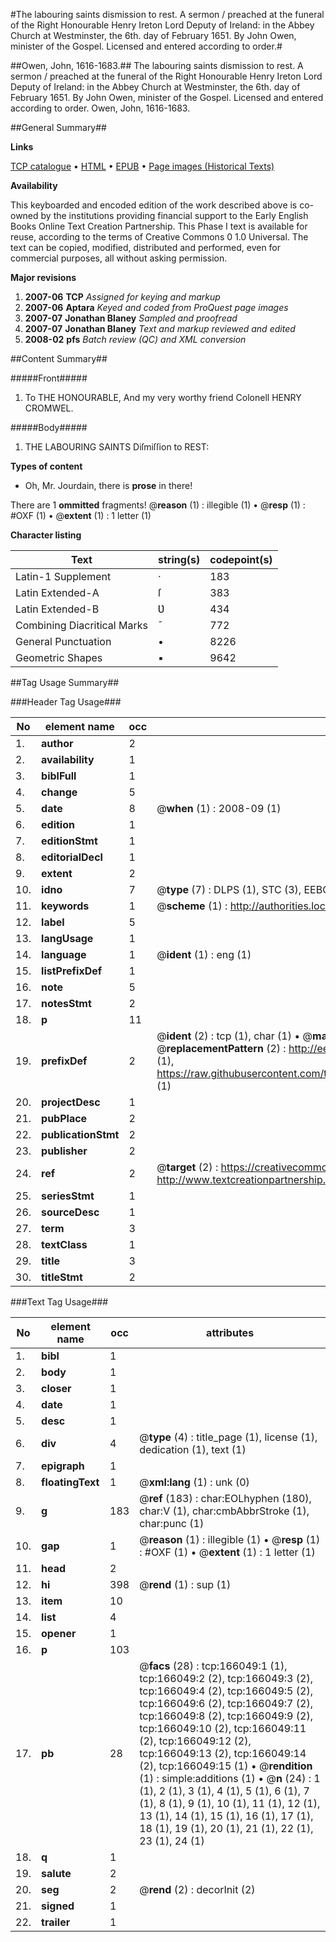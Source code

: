 #The labouring saints dismission to rest. A sermon / preached at the funeral of the Right Honourable Henry Ireton Lord Deputy of Ireland: in the Abbey Church at Westminster, the 6th. day of February 1651. By John Owen, minister of the Gospel. Licensed and entered according to order.#

##Owen, John, 1616-1683.##
The labouring saints dismission to rest. A sermon / preached at the funeral of the Right Honourable Henry Ireton Lord Deputy of Ireland: in the Abbey Church at Westminster, the 6th. day of February 1651. By John Owen, minister of the Gospel. Licensed and entered according to order.
Owen, John, 1616-1683.

##General Summary##

**Links**

[TCP catalogue](http://www.ota.ox.ac.uk/tcp/)  • 
[HTML](http://tei.it.ox.ac.uk/tcp/Texts-HTML/free/A90/A90272.html)  • 
[EPUB](http://tei.it.ox.ac.uk/tcp/Texts-EPUB/free/A90/A90272.epub) • 
[Page images (Historical Texts)](https://data.historicaltexts.jisc.ac.uk/view?pubId=eebo-99863168e&pageId=eebo-99863168e-166049-1)

**Availability**

This keyboarded and encoded edition of the
	       work described above is co-owned by the institutions
	       providing financial support to the Early English Books
	       Online Text Creation Partnership. This Phase I text is
	       available for reuse, according to the terms of Creative
	       Commons 0 1.0 Universal. The text can be copied,
	       modified, distributed and performed, even for
	       commercial purposes, all without asking permission.

**Major revisions**

1. __2007-06__ __TCP__ *Assigned for keying and markup*
1. __2007-06__ __Aptara__ *Keyed and coded from ProQuest page images*
1. __2007-07__ __Jonathan Blaney__ *Sampled and proofread*
1. __2007-07__ __Jonathan Blaney__ *Text and markup reviewed and edited*
1. __2008-02__ __pfs__ *Batch review (QC) and XML conversion*

##Content Summary##

#####Front#####

1. To THE
HONOURABLE,
And my very worthy friend
Colonell
HENRY CROMWEL.

#####Body#####

1. THE LABOURING
SAINTS
Diſmiſſion to
REST:

**Types of content**

  * Oh, Mr. Jourdain, there is **prose** in there!

There are 1 **ommitted** fragments! 
 @__reason__ (1) : illegible (1)  •  @__resp__ (1) : #OXF (1)  •  @__extent__ (1) : 1 letter (1)

**Character listing**


|Text|string(s)|codepoint(s)|
|---|---|---|
|Latin-1 Supplement|·|183|
|Latin Extended-A|ſ|383|
|Latin Extended-B|Ʋ|434|
|Combining             Diacritical Marks|̄|772|
|General Punctuation|•|8226|
|Geometric Shapes|▪|9642|

##Tag Usage Summary##

###Header Tag Usage###

|No|element name|occ|attributes|
|---|---|---|---|
|1.|__author__|2||
|2.|__availability__|1||
|3.|__biblFull__|1||
|4.|__change__|5||
|5.|__date__|8| @__when__ (1) : 2008-09 (1)|
|6.|__edition__|1||
|7.|__editionStmt__|1||
|8.|__editorialDecl__|1||
|9.|__extent__|2||
|10.|__idno__|7| @__type__ (7) : DLPS (1), STC (3), EEBO-CITATION (1), PROQUEST (1), VID (1)|
|11.|__keywords__|1| @__scheme__ (1) : http://authorities.loc.gov/ (1)|
|12.|__label__|5||
|13.|__langUsage__|1||
|14.|__language__|1| @__ident__ (1) : eng (1)|
|15.|__listPrefixDef__|1||
|16.|__note__|5||
|17.|__notesStmt__|2||
|18.|__p__|11||
|19.|__prefixDef__|2| @__ident__ (2) : tcp (1), char (1)  •  @__matchPattern__ (2) : ([0-9\-]+):([0-9IVX]+) (1), (.+) (1)  •  @__replacementPattern__ (2) : http://eebo.chadwyck.com/downloadtiff?vid=$1&page=$2 (1), https://raw.githubusercontent.com/textcreationpartnership/Texts/master/tcpchars.xml#$1 (1)|
|20.|__projectDesc__|1||
|21.|__pubPlace__|2||
|22.|__publicationStmt__|2||
|23.|__publisher__|2||
|24.|__ref__|2| @__target__ (2) : https://creativecommons.org/publicdomain/zero/1.0/ (1), http://www.textcreationpartnership.org/docs/. (1)|
|25.|__seriesStmt__|1||
|26.|__sourceDesc__|1||
|27.|__term__|3||
|28.|__textClass__|1||
|29.|__title__|3||
|30.|__titleStmt__|2||


###Text Tag Usage###

|No|element name|occ|attributes|
|---|---|---|---|
|1.|__bibl__|1||
|2.|__body__|1||
|3.|__closer__|1||
|4.|__date__|1||
|5.|__desc__|1||
|6.|__div__|4| @__type__ (4) : title_page (1), license (1), dedication (1), text (1)|
|7.|__epigraph__|1||
|8.|__floatingText__|1| @__xml:lang__ (1) : unk (0)|
|9.|__g__|183| @__ref__ (183) : char:EOLhyphen (180), char:V (1), char:cmbAbbrStroke (1), char:punc (1)|
|10.|__gap__|1| @__reason__ (1) : illegible (1)  •  @__resp__ (1) : #OXF (1)  •  @__extent__ (1) : 1 letter (1)|
|11.|__head__|2||
|12.|__hi__|398| @__rend__ (1) : sup (1)|
|13.|__item__|10||
|14.|__list__|4||
|15.|__opener__|1||
|16.|__p__|103||
|17.|__pb__|28| @__facs__ (28) : tcp:166049:1 (1), tcp:166049:2 (2), tcp:166049:3 (2), tcp:166049:4 (2), tcp:166049:5 (2), tcp:166049:6 (2), tcp:166049:7 (2), tcp:166049:8 (2), tcp:166049:9 (2), tcp:166049:10 (2), tcp:166049:11 (2), tcp:166049:12 (2), tcp:166049:13 (2), tcp:166049:14 (2), tcp:166049:15 (1)  •  @__rendition__ (1) : simple:additions (1)  •  @__n__ (24) : 1 (1), 2 (1), 3 (1), 4 (1), 5 (1), 6 (1), 7 (1), 8 (1), 9 (1), 10 (1), 11 (1), 12 (1), 13 (1), 14 (1), 15 (1), 16 (1), 17 (1), 18 (1), 19 (1), 20 (1), 21 (1), 22 (1), 23 (1), 24 (1)|
|18.|__q__|1||
|19.|__salute__|2||
|20.|__seg__|2| @__rend__ (2) : decorInit (2)|
|21.|__signed__|1||
|22.|__trailer__|1||

